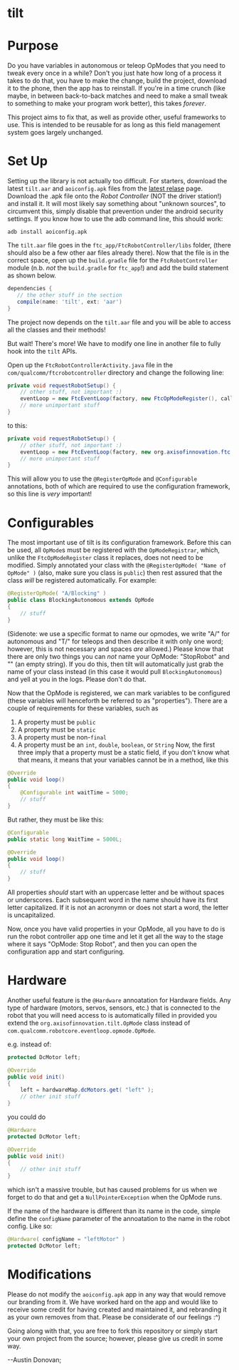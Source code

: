 # tilt

# Purpose
Do you have variables in autonomous or teleop OpModes that you need to tweak every once in a while? Don't you just hate how long of a process it takes to do that, you have to make the change, build the project, download it to the phone, then the app has to reinstall. If you're in a time crunch (like maybe, in between back-to-back matches and need to make a small tweak to something to make your program work better), this takes _forever_.

This project aims to fix that, as well as provide other, useful frameworks to use. This is intended to be reusable for as long as this field management system goes largely unchanged.

# Set Up
Setting up the library is not actually too difficult. For starters, download the latest `tilt.aar` and `aoiconfig.apk` files from the [latest relase](https://github.com/AxisOfInnovation/ftc_app/releases) page. Download the .apk file onto the _Robot Controller_ (NOT the driver station!) and install it. It will most likely say something about "unknown sources", to circumvent this, simply disable that prevention under the android security settings. If you know how to use the adb command line, this should work:
```batch
adb install aoiconfig.apk
```

The `tilt.aar` file goes in the `ftc_app/FtcRobotController/libs` folder, (there should also be a few other aar files already there). Now that the file is in the correct space, open up the `build.gradle` file for the `FtcRobotController` module (n.b. *not* the `build.gradle` for `ftc_app`!) and add the build statement as shown below.

```gradle
dependencies {
   // the other stuff in the section
   compile(name: 'tilt', ext: 'aar')
}
```

The project now depends on the `tilt.aar` file and you will be able to access all the classes and their methods!

But wait! There's more! We have to modify one line in another file to fully hook into the `tilt` APIs.

Open up the `FtcRobotControllerActivity.java` file in the `com/qualcomm/ftcrobotcontroller` directory and change the following line:
```java
private void requestRobotSetup() {
    // other stuff, not important :)
    eventLoop = new FtcEventLoop(factory, new FtcOpModeRegister(), callback, this);
    // more unimportant stuff
}
```
to this:
```java
private void requestRobotSetup() {
    // other stuff, not important :)
    eventLoop = new FtcEventLoop(factory, new org.axisofinnovation.ftc.tilt.OpModeRegistrar(), callback, this);
    // more unimportant stuff
}
```
This will allow you to use the `@RegisterOpMode` and `@Configurable` annotations, both of which are required to use the configuration framework, so this line is _very_ important!

# Configurables
The most important use of tilt is its configuration framework. Before this can be used, all `OpMode`s must be registered with the `OpModeRegistrar`, which, unlike the `FtcOpModeRegister` class it replaces, does not need to be modified. Simply annotated your class with the `@RegisterOpMode( "Name of OpMode" )` (also, make sure you class is `public`) then rest assured that the class _will_ be registered automatically.
For example:
```java
@RegisterOpMode( "A/Blocking" )
public class BlockingAutonomous extends OpMode
{
    // stuff
}
```
(Sidenote: we use a specific format to name our opmodes, we write "A/" for autonomous and "T/" for teleops and then describe it with only one word; however, this is not necessary and spaces _are_ allowed.)
Please know that there are only two things you can _not_ name your OpMode: "StopRobot" and "" (an empty string). If you do this, then tilt will automatically just grab the name of your class instead (in this case it would pull `BlockingAutonomous`) and yell at you in the logs. Please don't do that.

Now that the OpMode is registered, we can mark variables to be configured (these variables will henceforth be referred to as "properties"). There are a couple of requirements for these variables, such as
1. A property must be `public`
2. A property must be `static`
3. A property must be non-`final`
4. A property must be an `int`, `double`, `boolean`, or `String`
Now, the first three imply that a property must be a static field, if you don't know what that means, it means that your variables cannot be in a method, like this
```java
@Override
public void loop()
{
    @Configurable int waitTime = 5000;
    // stuff
}
```
But rather, they must be like this:
```java
@Configurable
public static long WaitTime = 5000L;

@Override
public void loop()
{
    // stuff
}
```
All properties _should_ start with an uppercase letter and be without spaces or underscores. Each subsequent word in the name should have its first letter capitalized. If it is not an acronymn or does not start a word, the letter is uncapitalized.

Now, once you have valid properties in your OpMode, all you have to do is run the robot controller app one time and let it get all the way to the stage where it says "OpMode: Stop Robot", and then you can open the configuration app and start configuring.

# Hardware
Another useful feature is the ```@Hardware``` annoatation for Hardware fields. Any type of hardware (motors, servos, sensors, etc.) that is connected to the robot that you will need access to
is automatically filled in provided you extend the ```org.axisofinnovation.tilt.OpMode``` class instead of ```com.qualcomm.robotcore.eventloop.opmode.OpMode```.

e.g. instead of:
```java
protected DcMotor left;

@Override
public void init()
{
    left = hardwareMap.dcMotors.get( "left" );
    // other init stuff
}
```
you could do
```java
@Hardware
protected DcMotor left;

@Override
public void init()
{
    // other init stuff
}
```

which isn't a massive trouble, but has caused problems for us when we forget to do that and get a `NullPointerException` when the OpMode runs.

If the name of the hardware is different than its name in the code, simple define the `configName` parameter of the annoatation to the name in the robot config. Like so:
```java
@Hardware( configName = "leftMotor" )
protected DcMotor left;
```

# Modifications

Please do not modify the `aoiconfig.apk` app in any way that would remove our branding from it. We have worked hard on the app and would like to receive some credit for having created and maintained it, and rebranding it as your own removes from that. Please be considerate of our feelings :^)

Going along with that, you are free to fork this repository or simply start your own project from the source; however, please give us credit in some way.

--Austin Donovan;
